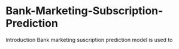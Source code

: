 # Bank-Marketing-Subscription-Prediction 
Introduction
Bank marketing suscription prediction model is used to 
